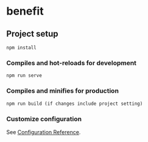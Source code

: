 # benefit

## Project setup
```
npm install
```

### Compiles and hot-reloads for development
```
npm run serve
```

### Compiles and minifies for production
```
npm run build (if changes include project setting)
```


### Customize configuration
See [Configuration Reference](https://cli.vuejs.org/config/).
